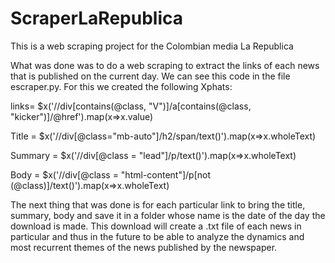 # ScraperLaRepublica
This is a web scraping project for the Colombian media La Republica

What was done was to do a web scraping to extract the links of each news that is published on the current day. We can see this code in the file escraper.py.
For this we created the following Xphats:

links= $x('//div[contains(@class, "V")]/a[contains(@class, "kicker")]/@href').map(x=>x.value)

Title = $x('//div[@class="mb-auto"]/h2/span/text()').map(x=>x.wholeText)

Summary = $x('//div[@class = "lead"]/p/text()').map(x=>x.wholeText)

Body = $x('//div[@class = "html-content"]/p[not (@class)]/text()').map(x=>x.wholeText)

The next thing that was done is for each particular link to bring the title, summary, body and save it in a folder whose name is the date of the day the download is made. This download will create a .txt file of each news in particular and thus in the future to be able to analyze the dynamics and most recurrent themes of the news published by the newspaper.
